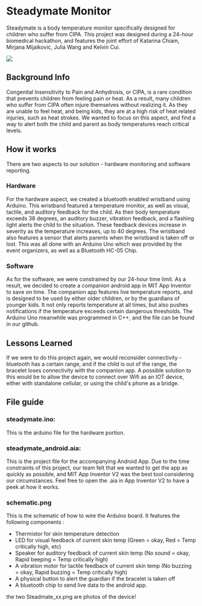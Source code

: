 # Steadymate Monitor
Steadymate is a body temperature monitor specifically designed for children who suffer from CIPA. This project was designed during a 24-hour biomedical hackathon, and features the joint effort of Katarina Chiam, Mirjana Mijalkovic, Julia Wang and Kelvin Cui.

<img src = "https://raw.githubusercontent.com/ntnox/steadymate/master/Steadmate_Device.jpg">

## Background Info
Congenital Insensitivity to Pain and Anhydrosis, or CIPA, is a rare condition that prevents children from feeling pain or heat. As a result, many children who suffer from CIPA often injure themselves without realizing it. As they are unable to feel heat, and being kids, they are at a high risk of heat related injuries, such as heat strokes. We wanted to focus on this aspect, and find a way to alert both the child and parent as body temperatures reach critical levels.

## How it works
There are two aspects to our solution - hardware monitoring and software reporting. 

### Hardware
For the hardware aspect, we created a bluetooth enabled wristband using Arduino. This wristband featured a temperature monitor, as well as visual, tactile, and auditory feedback for the child. As their body temperature exceeds 38 degrees, an auditory buzzer, vibration feedback, and a flashing light alerts the child to the situation. These feedback devices increase in severity as the temperature increases, up to 40 degrees. The wristband also features a sensor that alerts parents when the wristband is taken off or lost. This was all done with an Arduino Uno which was provided by the event organizers, as well as a Bluetooth HC-05 Chip. 

### Software
As for the software, we were constrained by our 24-hour time limit. As a result, we decided to create a companion android app in MIT App Inventor to save on time. The companion app features live temperature reports, and is designed to be used by either older children, or by the guardians of younger kids. It not only reports temperature at all times, but also pushes notifications if the temperature exceeds certain dangerous thresholds. The Arduino Uno meanwhile was programmed in C++, and the file can be found in our github.

## Lessons Learned
If we were to do this project again, we would reconsider connectivity - bluetooth has a certain range, and if the child is out of the range, the bracelet loses connectivity with the companion app. A possible solution to this would be to allow the device to connect over Wifi as an IOT device, either with standalone cellular, or using the child's phone as a bridge.

## File guide
### steadymate.ino:
This is the arduino file for the hardware portion.

### steadymate_android.aia:
This is the project file for the accompanying Android App. Due to the time constraints of this project, our team felt that we wanted to get the app as quickly as possible, and MIT App Inventor V2 was the best tool considering our circumstances. Feel free to open the .aia in App Inventor V2 to have a peek at how it works.

### schematic.png
This is the schematic of how to wire the Arduino board.
It features the following components : 
  - Thermistor for skin temperature detection
  - LED for visual feedback of current skin temp (Green = okay, Red = Temp critically high, etc)
  - Speaker for auditory feedback of current skin temp (No sound = okay, Rapid beeping = Temp critically high)
  - A vibration motor for tactile feedback of current skin temp (No buzzing = okay, Rapid buzzing = Temp critically high)
  - A physical button to alert the guardian if the bracelet is taken off
  - A bluetooth chip to send live data to the android app.

the two Steadmate_xx.png are photos of the device!
